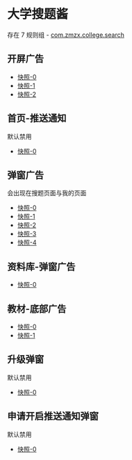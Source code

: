 # 大学搜题酱

存在 7 规则组 - [com.zmzx.college.search](/src/apps/com.zmzx.college.search.ts)

## 开屏广告

- [快照-0](https://i.gkd.li/import/12867875)
- [快照-1](https://i.gkd.li/import/12867970)
- [快照-2](https://i.gkd.li/import/12881929)

## 首页-推送通知

默认禁用

- [快照-0](https://i.gkd.li/import/12867853)

## 弹窗广告

会出现在搜题页面与我的页面

- [快照-0](https://i.gkd.li/import/12867751)
- [快照-1](https://i.gkd.li/import/12894813)
- [快照-2](https://i.gkd.li/import/13345633)
- [快照-3](https://i.gkd.li/import/13346628)
- [快照-4](https://i.gkd.li/import/13451304)

## 资料库-弹窗广告

- [快照-0](https://i.gkd.li/import/12893408)

## 教材-底部广告

- [快照-0](https://i.gkd.li/import/13063381)
- [快照-1](https://i.gkd.li/import/13346621)

## 升级弹窗

默认禁用

- [快照-0](https://i.gkd.li/import/13063373)

## 申请开启推送通知弹窗

默认禁用

- [快照-0](https://i.gkd.li/import/13440939)
